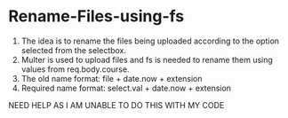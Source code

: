 # Rename-Files-using-fs

1. The idea is to rename the files being uploaded according to the option selected from the selectbox.
2. Multer is used to upload files and fs is needed to rename them using values from req.body.course.
3. The old name format: file + date.now + extension
4. Required name format: select.val + date.now + extension

NEED HELP AS I AM UNABLE TO DO THIS WITH MY CODE

